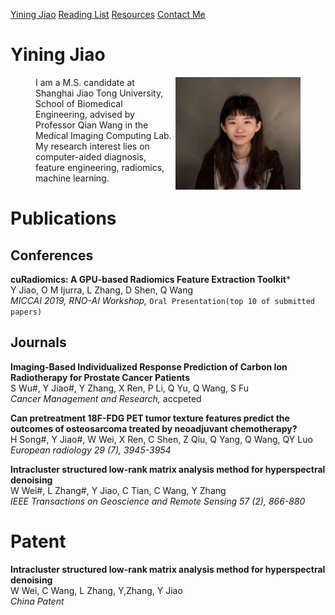 
[Yining Jiao](https://github.com/jiaoyining/jiaoyining.github.io/blob/master/README.md)
[Reading List](https://github.com/jiaoyining/jiaoyining.github.io/blob/master/readinglist.md)
[Resources](https://github.com/jiaoyining/jiaoyining.github.io/blob/master/resources.md)
[Contact Me](https://github.com/jiaoyining/jiaoyining.github.io/blob/master/contactme.md)


# Yining Jiao

<figure class="thrid">
<img src="https://github.com/jiaoyining/jiaoyining.github.io/blob/master/photo1.png?raw=true" width = "200" height = "180" align="right">I am a M.S. candidate at Shanghai Jiao Tong University, School of Biomedical Engineering, advised by Professor Qian Wang in the Medical Imaging Computing Lab. My research interest lies on computer-aided diagnosis, feature engineering, radiomics, machine learning.
</figure>


# Publications

## Conferences
**cuRadiomics: A GPU-based Radiomics Feature Extraction Toolkit***  
Y Jiao, O M Ijurra, L Zhang, D Shen, Q Wang  
*MICCAI 2019, RNO-AI Workshop,* `Oral Presentation(top 10 of submitted papers)`

## Journals
**Imaging-Based Individualized Response Prediction of Carbon Ion Radiotherapy for Prostate Cancer Patients**  
S Wu#, Y Jiao#, Y Zhang, X Ren, P Li, Q Yu, Q Wang, S Fu  
*Cancer Management and Research,* accpeted

**Can pretreatment 18F-FDG PET tumor texture features predict the outcomes of osteosarcoma treated by neoadjuvant chemotherapy?**  
H Song#, Y Jiao#, W Wei, X Ren, C Shen, Z Qiu, Q Yang, Q Wang, QY Luo  
*European radiology 29 (7), 3945-3954*

**Intracluster structured low-rank matrix analysis method for hyperspectral denoising**  
W Wei#, L Zhang#, Y Jiao, C Tian, C Wang, Y Zhang  
*IEEE Transactions on Geoscience and Remote Sensing 57 (2), 866-880*

# Patent

**Intracluster structured low-rank matrix analysis method for hyperspectral denoising**  
W Wei, C Wang, L Zhang, Y,Zhang, Y Jiao  
*China Patent*  

